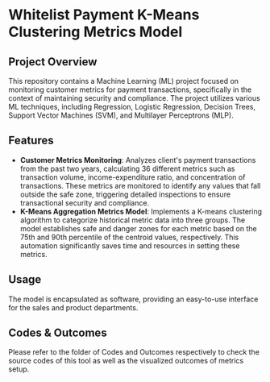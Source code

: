 
#  Whitelist Payment K-Means Clustering Metrics Model

## Project Overview

This repository contains a Machine Learning (ML) project focused on monitoring customer metrics for payment transactions, specifically in the context of maintaining security and compliance. The project utilizes various ML techniques, including Regression, Logistic Regression, Decision Trees, Support Vector Machines (SVM), and Multilayer Perceptrons (MLP).

## Features

- **Customer Metrics Monitoring**: Analyzes client's payment transactions from the past two years, calculating 36 different metrics such as transaction volume, income-expenditure ratio, and concentration of transactions. These metrics are monitored to identify any values that fall outside the safe zone, triggering detailed inspections to ensure transactional security and compliance.
- **K-Means Aggregation Metrics Model**: Implements a K-means clustering algorithm to categorize historical metric data into three groups. The model establishes safe and danger zones for each metric based on the 75th and 90th percentile of the centroid values, respectively. This automation significantly saves time and resources in setting these metrics.

## Usage

The model is encapsulated as software, providing an easy-to-use interface for the sales and product departments.

## Codes & Outcomes

Please refer to the folder of Codes and Outcomes respectively to check the source codes of this tool as well as the visualized outcomes of metrics setup.
